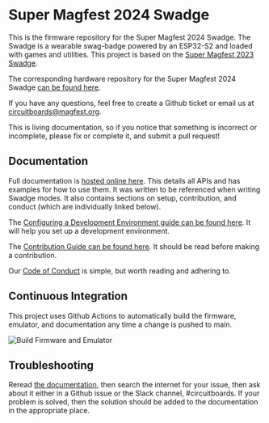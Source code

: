# Super Magfest 2024 Swadge

This is the firmware repository for the Super Magfest 2024 Swadge. The Swadge is a wearable swag-badge powered by an ESP32-S2 and loaded with games and utilities. This project is based on the [Super Magfest 2023 Swadge](https://github.com/AEFeinstein/Super-2023-Swadge-FW).

The corresponding hardware repository for the Super Magfest 2024 Swadge [can be found here](https://github.com/AEFeinstein/Super-2024-Swadge-HW).

If you have any questions, feel free to create a Github ticket or email us at circuitboards@magfest.org.

This is living documentation, so if you notice that something is incorrect or incomplete, please fix or complete it, and submit a pull request!

## Documentation

Full documentation is [hosted online here](https://adam.feinste.in/Super-2024-Swadge-FW/). This details all APIs and has examples for how to use them. It was written to be referenced when writing Swadge modes. It also contains sections on setup, contribution, and conduct (which are individually linked below).

The [Configuring a Development Environment guide can be found here](/docs/SETUP.md). It will help you set up a development environment.

The [Contribution Guide can be found here](/docs/CONTRIBUTING.md). It should be read before making a contribution.

Our [Code of Conduct](/docs/CODE_OF_CONDUCT.md) is simple, but worth reading and adhering to.

## Continuous Integration

This project uses Github Actions to automatically build the firmware, emulator, and documentation any time a change is pushed to main.

![Build Firmware and Emulator](https://github.com/AEFeinstein/Super-2024-Swadge-FW/actions/workflows/build-firmware-and-emulator.yml/badge.svg)

## Troubleshooting

Reread [the documentation](https://adam.feinste.in/Super-2024-Swadge-FW/), then search the internet for your issue, then ask about it either in a Github issue or the Slack channel, #circuitboards. If your problem is solved, then the solution should be added to the documentation in the appropriate place.
